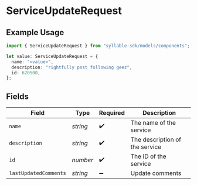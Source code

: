 # ServiceUpdateRequest

## Example Usage

```typescript
import { ServiceUpdateRequest } from "syllable-sdk/models/components";

let value: ServiceUpdateRequest = {
  name: "<value>",
  description: "rightfully psst following geez",
  id: 620500,
};
```

## Fields

| Field                          | Type                           | Required                       | Description                    |
| ------------------------------ | ------------------------------ | ------------------------------ | ------------------------------ |
| `name`                         | *string*                       | :heavy_check_mark:             | The name of the service        |
| `description`                  | *string*                       | :heavy_check_mark:             | The description of the service |
| `id`                           | *number*                       | :heavy_check_mark:             | The ID of the service          |
| `lastUpdatedComments`          | *string*                       | :heavy_minus_sign:             | Update comments                |